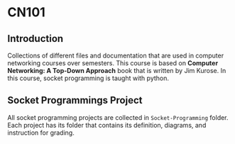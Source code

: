 # CN101
## Introduction
Collections of different files and documentation that are used in computer networking courses over semesters.
This course is based on **Computer Networking: A Top-Down Approach** book that is written by Jim Kurose.
In this course, socket programming is taught with python.

## Socket Programmings Project
All socket programming projects are collected in `Socket-Programming` folder.
Each project has its folder that contains its definition, diagrams, and instruction for grading.
